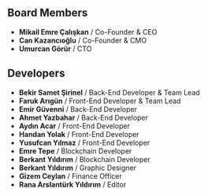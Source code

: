 ## Board Members

- **Mikail Emre Çalışkan** / Co-Founder & CEO
- **Can Kazancıoğlu** / Co-Founder & CMO
- **Umurcan Görür** / CTO

## Developers

- **Bekir Samet Şirinel** / Back-End Developer & Team Lead
- **Faruk Arıgün** / Front-End Developer & Team Lead
- **Emir Güvenni** / Back-End Developer
- **Ahmet Yazbahar** / Back-End Developer
- **Aydın Acar** / Front-End Developer
- **Handan Yolak** / Front-End Developer
- **Yusufcan Yılmaz** / Front-End Developer
- **Emre Tepe** / Blockchain Developer
- **Berkant Yıldırım** / Blockchain Developer
- **Berkant Yıldırım** / Graphic Designer
- **Gizem Ceylan** / Finance Officer
- **Rana Arslantürk Yıldırım** / Editor
